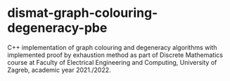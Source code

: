 # dismat-graph-colouring-degeneracy-pbe
C++ implementation of graph colouring and degeneracy algorithms with implemented proof by exhaustion method as part of Discrete Mathematics course at Faculty of Electrical Engineering and Computing, University of Zagreb, academic year 2021./2022.
